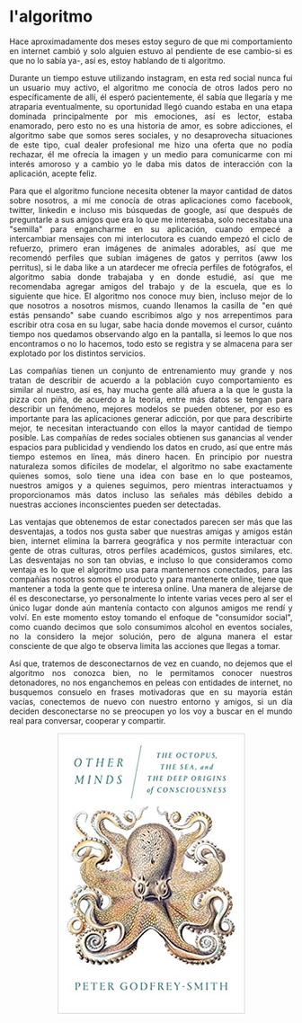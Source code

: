 # l'algoritmo

<p>
<div style="text-align: justify">
Hace aproximadamente dos meses estoy seguro de que mi comportamiento en internet cambió y solo alguien estuvo al pendiente de ese cambio-si es que no lo sabía ya-, así es, estoy hablando de ti algoritmo.
</p>

<p>
<div style="text-align: justify">
Durante un tiempo estuve utilizando instagram, en esta red social nunca fui un usuario muy activo, el algoritmo me conocía de otros lados pero no específicamente de allí, él esperó pacientemente, él sabía que llegaría y me atraparia eventualmente, su oportunidad llegó cuando estaba en una etapa dominada principalmente por mis emociones, así es lector, estaba enamorado, pero esto no es una historia de amor, es sobre adicciones, el algoritmo sabe que somos seres sociales, y no desaprovecha situaciones de este tipo, cual dealer profesional me hizo una oferta que no podía rechazar, él me ofrecía la imagen y un medio para comunicarme con mi interés amoroso y a cambio yo le daba mis datos de interacción con la aplicación, acepte feliz.
</p>

<p>
 <div style="text-align: justify">
Para que el algoritmo funcione necesita obtener la mayor cantidad de datos sobre nosotros, a mí me conocía de otras aplicaciones como facebook, twitter, linkedin e incluso mis búsquedas de google, así que después de preguntarle a sus amigos que era lo que me interesaba, solo necesitaba una "semilla" para engancharme en su aplicación, cuando empecé a intercambiar mensajes con mi interlocutora es cuando empezó el ciclo de refuerzo, primero eran imágenes de animales adorables, así que me recomendó perfiles que subían imágenes de gatos y perritos (aww los perritus), si le daba like a un atardecer me ofrecía perfiles de fotógrafos, el algoritmo sabia donde trabajaba y en donde estudié, así que me recomendaba agregar amigos del trabajo y de la escuela, que es lo siguiente que hice. El algoritmo nos conoce muy bien, incluso mejor de lo que nosotros a nosotros mismos, cuando llenamos la casilla de "en qué estás pensando" sabe cuando escribimos algo y nos arrepentimos para escribir otra cosa en su lugar, sabe hacia donde movemos el cursor, cuánto tiempo nos quedamos observando algo en la pantalla, si leemos lo que nos encontramos o no lo hacemos, todo esto se registra y se almacena para ser explotado por los distintos servicios.
</p>

<p>
<div style="text-align: justify">
Las compañías tienen un conjunto de entrenamiento muy grande y nos tratan de describir de acuerdo a la población cuyo comportamiento es similar al nuestro, así es, hay mucha gente allá afuera a la que le gusta la pizza con piña, de acuerdo a la teoría, entre más datos se tengan para describir un fenómeno, mejores modelos se pueden obtener, por eso es importante para las aplicaciones generar adicción, por que para describirte mejor, te necesitan interactuando con ellos la mayor cantidad de tiempo posible. Las compañías de redes sociales obtienen sus ganancias al vender espacios para publicidad y vendiendo los datos en crudo, así que entre más tiempo estemos en línea, más dinero hacen. En principio por nuestra naturaleza somos difíciles de modelar, el algoritmo no sabe exactamente quienes somos, solo tiene una idea con base en lo que posteamos, nuestros amigos y a quienes seguimos, pero mientras interactuamos y proporcionamos más datos incluso las señales más débiles debido a nuestras acciones inconscientes pueden ser detectadas.
</p>

<p>
<div style="text-align: justify">
Las ventajas que obtenemos de estar conectados parecen ser más que las desventajas, a todos nos gusta saber que nuestras amigas y amigos están bien, internet elimina la barrera geográfica y nos permite interactuar con gente de otras culturas, otros perfiles académicos, gustos similares, etc. Las desventajas no son tan obvias, e incluso lo que consideramos como ventaja es lo que el algoritmo usa para mantenernos conectados, para las compañías nosotros somos el producto y para mantenerte online, tiene que mantener a toda la gente que te interesa online. Una manera de alejarse de él es desconectarse, yo personalmente lo intente varias veces pero al ser el único lugar donde aún mantenía contacto con algunos amigos me rendí y volví. En este momento estoy tomando el enfoque de "consumidor social", como cuando decimos que solo consumimos alcohol en eventos sociales, no la considero la mejor solución, pero de alguna manera el estar consciente de que algo te observa limita las acciones que llegas a tomar.
<p/>
  
<p>
<div style="text-align: justify">
Así que, tratemos de desconectarnos de vez en cuando, no dejemos que el algoritmo nos conozca bien, no le permitamos conocer nuestros detonadores, no nos enganchemos en peleas con entidades de internet, no busquemos consuelo en frases motivadoras que en su mayoría están vacías, conectemos de nuevo con nuestro entorno y amigos, si un día deciden desconectarse no se preocupen yo los voy a buscar en el mundo real para conversar, cooperar y compartir.
</p>

<p align="center">
  <img src="https://raw.githubusercontent.com/czhroailsky/czhroailsky.github.io/master/images/2020-09-21-other-minds/cover_book.png" alt="cover"/>
</p>
